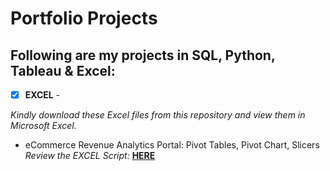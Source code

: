 # Portfolio Projects
## Following are my projects in SQL, Python, Tableau & Excel: <br />





- [x] **EXCEL** - 

*Kindly download these Excel files from this repository and view them in Microsoft Excel.*

  - eCommerce Revenue Analytics Portal: Pivot Tables, Pivot Chart, Slicers <br />
*Review the EXCEL Script:* **[HERE](https://github.com/saiky-111/DataAnalystPortfolioProjects/blob/master/eCommerce%20Revenue%20Analytics%20Portal.xlsx)**<br />

<!--![Dashboard](visuals/excel/PivotReports.png)-->
